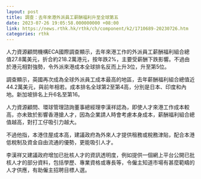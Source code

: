 ```yaml
---
layout: post
title: 調查：去年來港外派員工薪酬福利升至全球第五
date: 2023-07-26 19:05:58.000000000 +08:00
link: https://news.rthk.hk/rthk/ch/component/k2/1710689-20230726.htm
categories: rthk
---
```


人力資源顧問機構ECA國際調查顯示，去年來港工作的外派員工薪酬福利組合總值27.8萬美元，折合約218.2萬港元，按年跌2%，主要受薪酬下跌影響。不過由於港元相對強勢，令外派來港成本全球排名反而上升3位，升至第5位。

調查顯示，英國再次成為全球外派員工成本最高的地區，去年薪酬福利組合總值近44.2萬美元，與前年相若。成本排名全球第2至第4高，分別是日本、印度和內地。新加坡排名上升6名至第16。

人力資源顧問、環球管理諮詢董事總經理李漢祥認為，即使人才來港工作成本較高，亦未致於影響香港搶人才，因為企業請人時會考慮本身成本，薪酬福利組合總值越高，對打工仔吸引力越大。

不過他指，本港住屋成本高，建議政府為外來人才提供租務或稅務津貼，配合本港低稅制及資金自由流通的優勢，更能吸引人才。

李漢祥又建議政府增加已批核人才的資訊透明度，例如提供一個網上平台公開已批核人才的部分資料，包括學歷、專業資格或專長等，令僱主知道市場有甚麼範疇的人才供應，有助僱主招聘目標人選。
